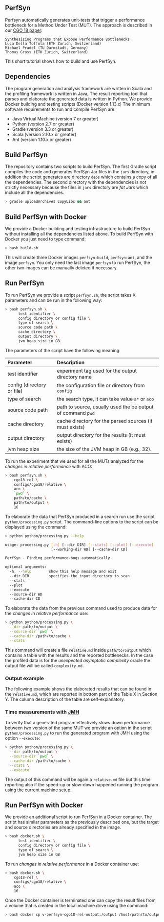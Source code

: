 ## PerfSyn

Perfsyn automatically generates unit-tests that trigger a performance bottleneck
for a Method Under Test (MUT). The approach is described in our [CGO 18 paper](http://mp.binaervarianz.de/cgo2018.pdf):

```
Synthesizing Programs that Expose Performance Bottlenecks
Luca Della Toffola (ETH Zurich, Switzerland)
Michael Pradel (TU Darmstadt, Germany)
Thomas Gross (ETH Zurich, Switzerland)
```

This short tutorial shows how to build and use PerfSyn.

## Dependencies
The program generation and analysis framework are written in Scala and the profiling framework is written in Java,
The result reporting tool that parses and elaborate the generated data is written in Python. 
We provide Docker building and testing scripts (Docker version 1.13.x)
The minimum software requirements to run and compile PerfSyn are:
- Java Virtual Machine (version 7 or greater)
- Python (version 2.7 or greater)
- Gradle (version 3.3 or greater)
- Scala (version 2.10.x or greater)
- Ant (version 1.10.x or greater)

## Build PerfSyn
The repository contains two scripts to build PerfSyn.
The first Gradle script compiles the code and generates PerfSyn Jar files in the
`jars` directory, in addition the script generates are directory `deps` which
contains a copy of all the dependencies. The second directory with the dependencies
is not strictly necessary because the files in `jars` directory are *fat Jars*
which include all the dependencies.

```bash
> gradle uploadArchives copyLibs && ant
```

## Build PerfSyn with Docker
We provide a Docker building and testing infrastructure to build PerfSyn without
installing all the dependencies listed above. To build PerfSyn with Docker you
just need to type command:

```bash
> bash build.sh
```

This will create three Docker images `perfsyn:build`, `perfsyn:ant`, and the
image `perfsyn`. You only need the last image `perfsyn` to run PerfSyn, the
other two images can be manually deleted if necessary.

## Run PerfSyn

To run PerfSyn we provide a script `perfsyn.sh`, the script takes X parameters
and can be run in the following way:
```bash
> bash perfsyn.sh \
      test identifier \
      config directory or config file \
      type of search \
      source code path \
      cache directory \
      output directory \
      jvm heap size in GB
```
The parameters of the script have the following meaning:

Parameter | Description
:----------- | :-----
test identifier | experiment tag used for the output directory name
config (directory or file) | the configuration file or directory from `config`
type of search | the search type, it can take value `a*` or `aco`
source code path | path to source, usually used the be output of command `pwd`
cache directory | cache directory for the parsed sources (it must exists)
output directory | output directory for the results (it must exists)
jvm heap size | the size of the JVM heap in GB (e.g., 32).

To run the experiment that we used for all the MUTs analyzed for the *changes
in relative performance* with ACO:

```bash
> bash perfsyn.sh \
    cgo18-rel \
    configs/cgo18/relative \
    aco \
    `pwd` \
    path/to/cache \
    path/to/output \
    16
```

To elaborate the data that PerfSyn produced in a search run use the script
`python/processing.py` script. The command-line options to the script can be
displayed using the command:

```bash
> python python/processing.py --help

usage: processing.py [-h] [--dir DIR] [--stats] [--plot] [--execute]
                     [--working-dir WD] [--cache-dir CD]

PerfSyn - Finding performance-bugs automatically.

optional arguments:
  -h, --help        show this help message and exit
  --dir DIR         specifies the input directory to scan
  --stats
  --plot
  --execute
  --source-dir WD
  --cache-dir CD
```

To elaborate the data from the previous command used to produce data for
the *changes in relative performance* use:

```bash
> python python/processing.py \
  --dir path/to/output \
  --source-dir `pwd` \
  --cache-dir /path/to/cache \
  --stats
```

This command will create a file `relative.md` inside `path/to/output` which
contains a table with the results and the reported bottlenecks. In the case the
profiled data is for the *unexpected asymptotic complexity* oracle the output
file will be called `complexity.md`.

### Output example
The following example shows the elaborated results that can be found in the
`relative.md`, which are reported in bottom part of the Table X in Section Y.
The column description of the table are self-explanatory.

### Time measurements with [JMH](http://openjdk.java.net/projects/code-tools/jmh/)
To verify that a generated program effectively slows down performance between
two version of the same MUT we provide an option in the script
`python/processing.py` to run the generated program with JMH using the option
`--execute`:

```bash
> python python/processing.py \
  --dir path/to/output \
  --source-dir `pwd` \
  --cache-dir /path/to/cache \
  --stats \
  --execute
```
The output of this command will be again a `relative.md` file but this time
reporting also if the speed-up or slow-down happened running the program using
the current machine setup.

## Run PerfSyn with Docker
We provide an additional script to run PerfSyn in a Docker container. The script
has similar parameters as the previously described one, but the target and
source directories are already specified in the image.
```bash
> bash docker.sh \
      test identifier \
      config directory or config file \
      type of search \
      jvm heap size in GB
```

To run *changes in relative performance* in a Docker container use:
```bash
> bash docker.sh \
    cgo18-rel \
    configs/cgo18/relative \
    aco \
    16
```

Once the Docker container is terminated one can copy the result files from
a volume that is created in the local machine drive using the command:
```bash
> bash docker cp v-perfsyn-cgo18-rel-output:/output /host/path/to/output
```
